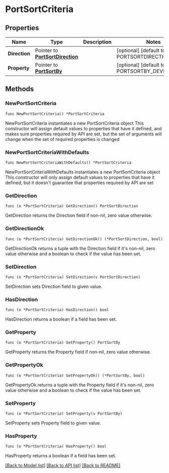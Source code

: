 # PortSortCriteria

## Properties

Name | Type | Description | Notes
------------ | ------------- | ------------- | -------------
**Direction** | Pointer to [**PortSortDirection**](PortSortDirection.md) |  | [optional] [default to PORTSORTDIRECTION_DESC]
**Property** | Pointer to [**PortSortBy**](PortSortBy.md) |  | [optional] [default to PORTSORTBY_DEVICE_NAME]

## Methods

### NewPortSortCriteria

`func NewPortSortCriteria() *PortSortCriteria`

NewPortSortCriteria instantiates a new PortSortCriteria object
This constructor will assign default values to properties that have it defined,
and makes sure properties required by API are set, but the set of arguments
will change when the set of required properties is changed

### NewPortSortCriteriaWithDefaults

`func NewPortSortCriteriaWithDefaults() *PortSortCriteria`

NewPortSortCriteriaWithDefaults instantiates a new PortSortCriteria object
This constructor will only assign default values to properties that have it defined,
but it doesn't guarantee that properties required by API are set

### GetDirection

`func (o *PortSortCriteria) GetDirection() PortSortDirection`

GetDirection returns the Direction field if non-nil, zero value otherwise.

### GetDirectionOk

`func (o *PortSortCriteria) GetDirectionOk() (*PortSortDirection, bool)`

GetDirectionOk returns a tuple with the Direction field if it's non-nil, zero value otherwise
and a boolean to check if the value has been set.

### SetDirection

`func (o *PortSortCriteria) SetDirection(v PortSortDirection)`

SetDirection sets Direction field to given value.

### HasDirection

`func (o *PortSortCriteria) HasDirection() bool`

HasDirection returns a boolean if a field has been set.

### GetProperty

`func (o *PortSortCriteria) GetProperty() PortSortBy`

GetProperty returns the Property field if non-nil, zero value otherwise.

### GetPropertyOk

`func (o *PortSortCriteria) GetPropertyOk() (*PortSortBy, bool)`

GetPropertyOk returns a tuple with the Property field if it's non-nil, zero value otherwise
and a boolean to check if the value has been set.

### SetProperty

`func (o *PortSortCriteria) SetProperty(v PortSortBy)`

SetProperty sets Property field to given value.

### HasProperty

`func (o *PortSortCriteria) HasProperty() bool`

HasProperty returns a boolean if a field has been set.


[[Back to Model list]](../README.md#documentation-for-models) [[Back to API list]](../README.md#documentation-for-api-endpoints) [[Back to README]](../README.md)


